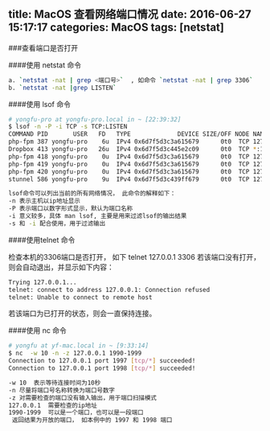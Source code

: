 title: MacOS 查看网络端口情况
date: 2016-06-27 15:17:17
categories: MacOS
tags: [netstat]
---

###查看端口是否打开

####使用 netstat 命令

```bash
a. `netstat -nat | grep <端口号>`  , 如命令 `netstat -nat | grep 3306`
b. `netstat -nat |grep LISTEN`
```

####使用 lsof 命令

```bash
# yongfu-pro at yongfu-pro.local in ~ [22:39:32]
$ lsof -n -P -i TCP -s TCP:LISTEN
COMMAND PID       USER   FD   TYPE             DEVICE SIZE/OFF NODE NAME
php-fpm 387 yongfu-pro    6u  IPv4 0x6d7f5d3c3a615679      0t0  TCP 127.0.0.1:9000 (LISTEN)
Dropbox 413 yongfu-pro   26u  IPv4 0x6d7f5d3c445e2c09      0t0  TCP *:17500 (LISTEN)
php-fpm 418 yongfu-pro    0u  IPv4 0x6d7f5d3c3a615679      0t0  TCP 127.0.0.1:9000 (LISTEN)
php-fpm 419 yongfu-pro    0u  IPv4 0x6d7f5d3c3a615679      0t0  TCP 127.0.0.1:9000 (LISTEN)
php-fpm 420 yongfu-pro    0u  IPv4 0x6d7f5d3c3a615679      0t0  TCP 127.0.0.1:9000 (LISTEN)
stunnel 586 yongfu-pro    9u  IPv4 0x6d7f5d3c439ff679      0t0  TCP 127.0.0.1:1997 (LISTEN)

lsof命令可以列出当前的所有网络情况， 此命令的解释如下：
-n 表示主机以ip地址显示
-P 表示端口以数字形式显示，默认为端口名称
-i 意义较多，具体 man lsof, 主要是用来过滤lsof的输出结果
-s 和 -i 配合使用，用于过滤输出
```

####使用telnet 命令

检查本机的3306端口是否打开， 如下
telnet 127.0.0.1 3306 
若该端口没有打开，则会自动退出，并显示如下内容：

```bash
Trying 127.0.0.1...
telnet: connect to address 127.0.0.1: Connection refused
telnet: Unable to connect to remote host
```
若该端口为已打开的状态，则会一直保持连接。

####使用 nc 命令

```bash
# yongfu at yf-mac.local in ~ [9:33:14]
$ nc  -w 10 -n -z 127.0.0.1 1990-1999
Connection to 127.0.0.1 port 1997 [tcp/*] succeeded!
Connection to 127.0.0.1 port 1998 [tcp/*] succeeded!

-w 10  表示等待连接时间为10秒
-n 尽量将端口号名称转换为端口号数字
-z 对需要检查的端口没有输入输出，用于端口扫描模式
127.0.0.1  需要检查的ip地址
1990-1999  可以是一个端口，也可以是一段端口
 返回结果为开放的端口， 如本例中的 1997 和 1998 端口
 ```
